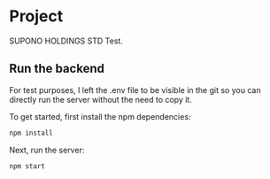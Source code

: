 # Project

SUPONO HOLDINGS STD Test.

## Run the backend

For test purposes, I left the .env file to be visible in the git so you can directly run the server without the need to copy it.

To get started, first install the npm dependencies:

```bash
npm install
```

Next, run the server:

```bash
npm start
```
